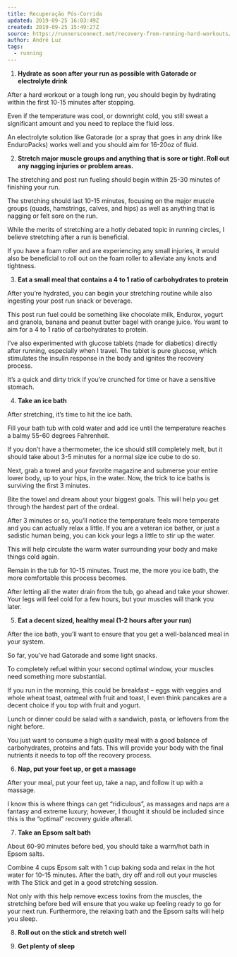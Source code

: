 ```yaml
---
title: Recuperação Pós-Corrida
updated: 2019-09-25 16:03:49Z
created: 2019-09-25 15:49:27Z
source: https://runnersconnect.net/recovery-from-running-hard-workouts/
author: André Luz
tags:
  - running
---
```


1. **Hydrate as soon after your run as possible with Gatorade or electrolyte drink**

After a hard workout or a tough long run, you should begin by hydrating within the first 10-15 minutes after stopping.

Even if the temperature was cool, or downright cold, you still sweat a significant amount and you need to replace the fluid loss.

An electrolyte solution like Gatorade (or a spray that goes in any drink like EnduroPacks) works well and you should aim for 16-20oz of fluid.

2. **Stretch major muscle groups and anything that is sore or tight. Roll out any nagging injuries or problem areas.**

The stretching and post run fueling should begin within 25-30 minutes of finishing your run.

The stretching should last 10-15 minutes, focusing on the major muscle groups (quads, hamstrings, calves, and hips) as well as anything that is nagging or felt sore on the run.

While the merits of stretching are a hotly debated topic in running circles, I believe stretching after a run is beneficial.

If you have a foam roller and are experiencing any small injuries, it would also be beneficial to roll out on the foam roller to alleviate any knots and tightness.

3. **Eat a small meal that contains a 4 to 1 ratio of carbohydrates to protein**

After you’re hydrated, you can begin your stretching routine while also ingesting your post run snack or beverage.

This post run fuel could be something like chocolate milk, Endurox, yogurt and granola, banana and peanut butter bagel with orange juice. You want to aim for a 4 to 1 ratio of carbohydrates to protein.

I’ve also experimented with glucose tablets (made for diabetics) directly after running, especially when I travel. The tablet is pure glucose, which stimulates the insulin response in the body and ignites the recovery process.

It’s a quick and dirty trick if you’re crunched for time or have a sensitive stomach.

4. **Take an ice bath**

After stretching, it’s time to hit the ice bath.

Fill your bath tub with cold water and add ice until the temperature reaches a balmy 55-60 degrees Fahrenheit.

If you don’t have a thermometer, the ice should still completely melt, but it should take about 3-5 minutes for a normal size ice cube to do so.

Next, grab a towel and your favorite magazine and submerse your entire lower body, up to your hips, in the water. Now, the trick to ice baths is surviving the first 3 minutes.

Bite the towel and dream about your biggest goals. This will help you get through the hardest part of the ordeal.

After 3 minutes or so, you’ll notice the temperature feels more temperate and you can actually relax a little. If you are a veteran ice bather, or just a sadistic human being, you can kick your legs a little to stir up the water.

This will help circulate the warm water surrounding your body and make things cold again.

Remain in the tub for 10-15 minutes.
Trust me, the more you ice bath, the more comfortable this process becomes.

After letting all the water drain from the tub, go ahead and take your shower. Your legs will feel cold for a few hours, but your muscles will thank you later.

5. **Eat a decent sized, healthy meal (1-2 hours after your run)**

After the ice bath, you’ll want to ensure that you get a well-balanced meal in your system.

So far, you’ve had Gatorade and some light snacks.

To completely refuel within your second optimal window, your muscles need something more substantial.

If you run in the morning, this could be breakfast – eggs with veggies and whole wheat toast, oatmeal with fruit and toast, I even think pancakes are a decent choice if you top with fruit and yogurt.

Lunch or dinner could be salad with a sandwich, pasta, or leftovers from the night before.

You just want to consume a high quality meal with a good balance of carbohydrates, proteins and fats. This will provide your body with the final nutrients it needs to top off the recovery process.

6. **Nap, put your feet up, or get a massage**

After your meal, put your feet up, take a nap, and follow it up with a massage.

I know this is where things can get “ridiculous”, as massages and naps are a fantasy and extreme luxury; however, I thought it should be included since this is the “optimal” recovery guide afterall.

7. **Take an Epsom salt bath**

About 60-90 minutes before bed, you should take a warm/hot bath in Epsom salts.

Combine 4 cups Epsom salt with 1 cup baking soda and relax in the hot water for 10-15 minutes. After the bath, dry off and roll out your muscles with The Stick and get in a good stretching session.

Not only with this help remove excess toxins from the muscles, the stretching before bed will ensure that you wake up feeling ready to go for your next run. Furthermore, the relaxing bath and the Epsom salts will help you sleep.

8. **Roll out on the stick and stretch well**

9. **Get plenty of sleep**